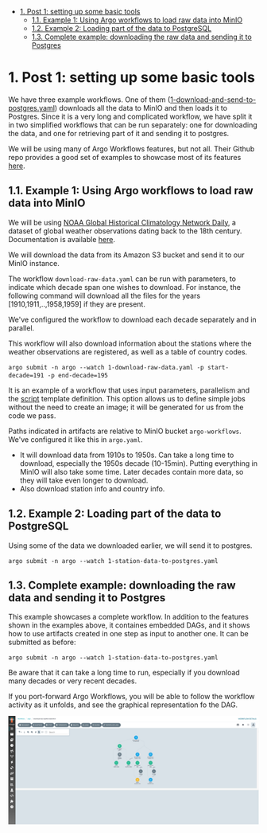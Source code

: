 - [1. Post 1: setting up some basic tools](#1-post-1-setting-up-some-basic-tools)
  - [1.1. Example 1: Using Argo workflows to load raw data into MinIO](#11-example-1-using-argo-workflows-to-load-raw-data-into-minio)
  - [1.2. Example 2: Loading part of the data to PostgreSQL](#12-example-2-loading-part-of-the-data-to-postgresql)
  - [1.3. Complete example: downloading the raw data and sending it to Postgres](#13-complete-example-downloading-the-raw-data-and-sending-it-to-postgres)

# 1. Post 1: setting up some basic tools

We have three example workflows. One of them ([1-download-and-send-to-postgres.yaml](1-download-and-send-to-postgres.yaml)) downloads all the data to MinIO and then loads it to Postgres. Since it is a very long and complicated workflow, we have split it in two simplified workflows that can be run separately: one for downloading the data, and one for retrieving part of it and sending it to postgres.

We will be using many of Argo Workflows features, but not all. Their Github repo provides a good set of examples to showcase most of its features [here](https://github.com/argoproj/argo-workflows/tree/master/examples).

## 1.1. Example 1: Using Argo workflows to load raw data into MinIO

We will be using [NOAA Global Historical Climatology Network Daily](https://registry.opendata.aws/noaa-ghcn/), a dataset of global weather observations dating back to the 18th century. Documentation is available [here](https://github.com/awslabs/open-data-docs/tree/main/docs/noaa/noaa-ghcn).

We will download the data from its Amazon S3 bucket and send it to our MinIO instance. 

The workflow `download-raw-data.yaml` can be run with parameters, to indicate which decade span one wishes to download. For instance, the following command will download all the files for the years [1910,1911,..,1958,1959] if they are present. 

We've configured the workflow to download each decade separately and in parallel.

This workflow will also download information about the stations where the weather observations are registered, as well as a table of country codes.

```
argo submit -n argo --watch 1-download-raw-data.yaml -p start-decade=191 -p end-decade=195
```

It is an example of a workflow that uses input parameters, parallelism and the [script](https://argoproj.github.io/argo-workflows/workflow-concepts/#script) template definition. This option allows us to define simple jobs without the need to create an image; it will be generated for us from the code we pass.



Paths indicated in artifacts are relative to MinIO bucket `argo-workflows`. We've configured it like this in `argo.yaml`. 
- It will download data from 1910s to 1950s. Can take a long time to download, especially the 1950s decade (10-15min). Putting everything in MinIO will also take some time. Later decades contain more data, so they will take even longer to download.
- Also download station info and country info.

## 1.2. Example 2: Loading part of the data to PostgreSQL

Using some of the data we downloaded earlier, we will send it to postgres.

```
argo submit -n argo --watch 1-station-data-to-postgres.yaml
```

## 1.3. Complete example: downloading the raw data and sending it to Postgres

This example showcases a complete workflow. In addition to the features shown in the examples above, it containes embedded DAGs, and it shows how to use artifacts created in one step as input to another one. It can be submitted as before:

```
argo submit -n argo --watch 1-station-data-to-postgres.yaml
```

Be aware that it can take a long time to run, especially if you download many decades or very recent decades.

If you port-forward Argo Workflows, you will be able to follow the workflow activity as it unfolds, and see the graphical representation fo the DAG.

![argo-ui](img/argo-ui.png)